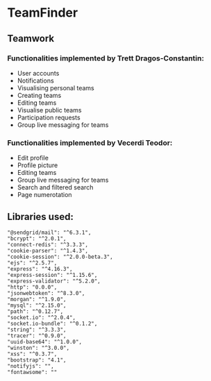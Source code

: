# TeamFinder

## Teamwork

### Functionalities implemented by Trett Dragos-Constantin:

- User accounts
- Notifications
- Visualising personal teams
- Creating teams
- Editing teams
- Visualise public teams
- Participation requests
- Group live messaging for teams

### Functionalities implemented by Vecerdi Teodor:

- Edit profile
- Profile picture
- Editing teams
- Group live messaging for teams
- Search and filtered search
- Page numerotation

## Libraries used:

    "@sendgrid/mail": "^6.3.1",
    "bcrypt": "^2.0.1",
    "connect-redis": "^3.3.3",
    "cookie-parser": "^1.4.3",
    "cookie-session": "^2.0.0-beta.3",
    "ejs": "^2.5.7",
    "express": "^4.16.3",
    "express-session": "^1.15.6",
    "express-validator": "^5.2.0",
    "http": "0.0.0",
    "jsonwebtoken": "^8.3.0",
    "morgan": "^1.9.0",
    "mysql": "^2.15.0",
    "path": "^0.12.7",
    "socket.io": "^2.0.4",
    "socket.io-bundle": "^0.1.2",
    "string": "^3.3.3",
    "tracer": "^0.9.0",
    "uuid-base64": "^1.0.0",
    "winston": "^3.0.0",
    "xss": "^0.3.7",
    "bootstrap": "4.1",
    "notifyjs": "",
    "fontawsome": ""

